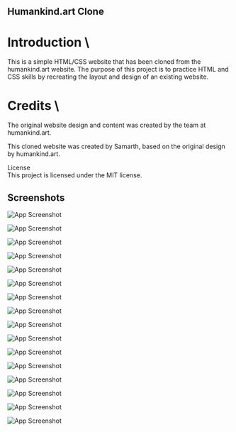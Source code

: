 
## Humankind.art Clone

# Introduction \
This is a simple HTML/CSS website that has been cloned from the humankind.art website. The purpose of this project is to practice HTML and CSS skills by recreating the layout and design of an existing website.

# Credits \
The original website design and content was created by the team at humankind.art.

This cloned website was created by Samarth, based on the original design by humankind.art.

License \
This project is licensed under the MIT license.


## Screenshots

![App Screenshot](https://lh3.googleusercontent.com/pw/AMWts8ApUyA-AOq-mxxqehcWAObJe4K1nMCbpw-XwyFSZ9XepXCuCrdskG_SrcdDtrY-4tCoioXIsvlkEbyZwAs1KxEl634ejhZiU7a2ytsnZQvEdPPTxKQ3s-Z9JmBLq7yUk5b1e5z7B387TsOP4Q_r3CJhYBTSOZTZfvZ93GI2r6UEwQrsiN_-5_mM24jJ7vms9QgceimqWlpPElaBAp2Xmni8QUmGcksf-taMXH-JOi_xPztBItg3nko1DvoJCGw-MNVQza7lUG1lHVCfJFjFqJ62sWKNLcDx-sqPRAmt-JJWvrxFxWkV9pyg3N_TOcUHiJg9pI0YsniSO1pYPQ4urV6H3kVIDlkSERuZtVLbiXiMmR-WoZhhTK8tjYwwzRdhvcaW1ZFy4xm_ditbjghfiCtFa8rDwndP3Q0R-Cguq7cgLICILvCahHroSRZnzLGg7cHDES6nps-_dOAhTITIfH_M99HTwX3R0FTei-wKVgUYzkyii-WWL4lqeBOu8sVUy0dVB6VwFqRMUDgHbv3rZLb2kfmm22gbn3UYkzuJlPegUdbeAop4DMYnu0VVT_122pgp6-I7FpY9_I6nUELbcbtIMVB3el24zkkoyS-sRz9pQj6gjQnFjq0zRJctkWibyYi4--HId0c6YWamkBr1FFH7WigSLxenrvbiRrWheEdFiuk_Ypfy3nPV6T04o0joQvSpuOTk-2Rh7tFEYFPXqf6S13fRsmUqxZdQy2IHYWa_GoGm8jyNVI9Tcb3h-ENPWf6GG--nbuLIJkL3a2ZwuJIpnewMtB6rAtCzf5YFpc3KP_TcAJix4C6teYQkBEXT7utp-jo0-ONYMwswd_pH87-KDkHO91CVK-Fm5KkxbX9r4xZHv-YukS2S-SnLluRbe43bdS_CjAMyiJ0fDr5TGc5vVw=w2284-h1522-s-no?authuser=0)

![App Screenshot](https://lh3.googleusercontent.com/pw/AMWts8AGrhQPibEpkbmJDCMTgYjwKfu35qcvDUURdbgc3JJCOQKTCa4zEgDN5sSR83eOORDYYjY8c1ApSiU5q_2cYF7HR8MbiQgrD5kFo8iwueVuqhL6M7PccxLWD4pi5v9IsQp5ZNzy91hAanaWQN7Ypo5eXQya6KA-ZkvgAhTQcyW_W-UI5jzeQgz_VjgzqD10baynzY7kVzAXrBAui3TRSoxELUbWxSZXjbEFRsNcxlQpzYH4ham7oD2qJg6hD-CClRuY_iNN9AdQbKVHzZewISepcEqaqtlt9bmsrabQts0VJ2sVO7E1qGlOyg0h8NdULegFjtMWzp7EanVzFowgPu0fxrho2B699R7Y9Gu156hmY_UXBG58DED-lJ-bt9wSeX5BqbqpGd9LrPdgij37DPaeCC3ZNFtJRwnR2MziYqrOgdslms1G-Yw_rHA8wdqKfVZNkHI0GlJ384w76cU-SbqtZdyHmxsqC5g1q8dRXCo1VEgILYuTSCBbch0obOskDOQNaSTQ_NRJBpXYWn469qDG5VVsbhdGswzy9SjRBF-9t8yutjSwvEiqgoYmdwZ2NiZiNjq9lxF6dLIph91Z3xmIPDl-opVptzOy7wox33Bx1NSof-Ae8OgmUZ32NXC0BWA_HqTICv3yR7rnMU8PxLZHDtiW6OtJ0J4MvagiEEUHHnN_MMIW7LqjIsuO5TGMdamFRN2xvlfmlme4g8mTOga1Aey53ZDCGj3GW2pVGEs-vocLh3FyEGJRZP5lKyKY8ljTx5g7GRsRaSW8sLSJr7eQwfiJ0rDsYVogG-8kHcHV6BeXiY5wBE6RWtaccDSsi0nWxwERc_gesexrRNtjWjfnhHmh7NPtnNNUx-FjUOlRBPhVDM70AEUUjYeC940H3fI5ZZRygBxYpjxxrPYt-hRMXw=w2284-h1522-s-no?authuser=0)


![App Screenshot](https://lh3.googleusercontent.com/pw/AMWts8D0XNpRfvGjDbhQRTtQFHqml7lAYT1AtCLssYF1kztpH6WPdQpovnEYoZ0bTd1W_WysAJIdOP9W9GBMol3ZaMjPgSO6nUjUhR9fZhdgwwbi38vj8mhnvM9dVel6_SM2pvbJ_N0fYZSNr6w5NWvcnE7m4xnx_df8Yk7vTtrB3oS4vVFEG8u2IHouo-5bRt9NWC3MQ8hTGHn5NlNnwxN5o-bjGaPHuF3UtHtQEeb-pOT3jN7bHQBX4p8RzToPjy4YiGWs8eDfV1R3fFYf1yisMb2--wwS3CQTr49KmA0I3GDlwOnoXo0j6hgMJfFpMjG68mV8aH89CiQSKDN9U6gBTrfkdjDSbSt7kwYnU3GCEjIUgIcMOlpaHnokJAq3nvBR7M-o33zpaEyYE9NQpVQP4e8WB0yZMUOrQl7y9dJmEHev7quxYiebNTIsX5XqBcgwFuJrxoyForB5NvCik6UZ0rtLpwukpqZTgKF4NYdTw7u_oXMKkfmuSDHZTy63sypaBE9AdkTauZZk4ujK5woenXVrW260B1yij6bMHLe9ECRE62uK4u259MMCZP4jehSgzExZkSF6CkSJ8Vv8dPhCVkSsbX3hJhnUVcj6fYtBSp2ehqBQzsg72miFgq1aXDXwkMzcBIUtK9pLn1D2bNw76qrEhUxCuY7QCkAR1Ad8yehOqtsaKY-qLqiBn3mRuSTGSXQvoefU8_tYtwyCU2g91uafUijkPPRyLF4-AeJdqnyF9Q9hIjpfTGu1epuAiuUh-R-rE7tNmhcf__5j-JDtNHBsDkghslo7CF_HluQBRJ_jYBffmJSUtO_NRUr_pS4eV4mxnvz3sq8xe7s3zf3vLKCp7OYWwE-0Rjg7NxS_9UswyR-6CJ5G-yFtg37jTcXfN9wmKhDYfNoNy_-rbEvCXirMmg=w2284-h1522-s-no?authuser=0)


![App Screenshot](https://lh3.googleusercontent.com/pw/AMWts8Dd9A5R5Xiv0vE_3sGBDRhdltXEKqhVyHB3IfoiH-F9ZAdKNnTjrhFY4AEAnfHkBFLEV5ZJgPyemCIbBYrm1klpx19TGmRUV1wMn77nNhOgeXadPSOG6X985JexFvRrTL2nVJ0HdC3w52_2bIvcot0KEPw5UljfSoCK8sBGSBgxd5Wr8ykuIu-3U0WSXfyDzS_NYX9JtVrkC-lSRKQ4sqRdq2XTEpvlh2GtjEne-RUAAvBrFYGZAOe8tbuwHsejmNjELS_WB6AycH6ExOI6q4DM4odo_cSWN3nuW58yx9-PZalJP0Aaw-AH-SXtucQYyaMYeT4xozE9StDD8V160YmcF2sQPbBqV6P2W-wTy8Y0-v7MguoSgFcp71gUF5NHP1SCXCJ9VDuVosFttHmNEgqiR-iAL7CpMOBZGz5RPWlSQhriPJhvGCY1MBn5PLgwBdcKbcuz4ZDPSHa4gG-1zBjVxldd49uZJdbjpcByqJ1z6Ty_3pLMi1wGd5W8tszrIp8-tiFKc5YU3PtlS2oW0Dt5d-MxJicSOIH3J5eBfsLzkdWKFfzgE8yuh6h85CKwt8nWqsT2EPEOMa1ZXGeuTINW7n405Vn0Y4SEqUDyRi9pMHz9CAh1TOk4oFhB88dqa7DifT_xEMwRDvQW9iUJAh-UM4fyc0i3PRxTz3o_jFvHAJ4YvtjU92pLRi8-OwQzTdKRiEXVTrms6oSentA0jYOSgck6CGSOoldEx-nhg5uxly3Cwxje1KyivZJ0tBmiUMzL6_qGR2g-PkrXp96jmqwBI3YcTqseiSVCzo_cFCII0wyTHxLFmQl712HT8LDujkVxt28IBNQ9EXeZaVnYzQ_SMdHb8xvYqGCw6uf1Yt48GvxxNHH0oXnoNISEKh3i_6kL9hIMZ5AwVZCvQkkwHea8rw=w2284-h1522-s-no?authuser=0)


![App Screenshot](https://lh3.googleusercontent.com/pw/AMWts8Bk7o9WJiw4duy119YvU4X-gfzPtfRc9bW2Tw7xPmJgtDjl6pokQ12DhMowMzXjXVLtzHZPWfxlm6IEm0n3GBMBFy3CXwVT3xPBPvZbzYsM5w_MGwlsOvDHQ52WeHF2hmcSD188Fclg6f5_GWyr7gmZ8btqONWjFBQ0npAs3vU7RL8AidizrFmhCPCq03oiLgDKyZJ4I6OE1p3A-V_hwZBLuPncqLX-7axoVrYxXCD57Jp5asi86lu-WeuMJPCSMollrwM_oRAip9YYEhMvtZRHa9Xv_gD-LSlQJs5TXasH14lWSgo0o9hFX5tpNJFaVlPpNGNTGqOj5sk60RHxd0w7c4EalUz22zV6icFlISeDNw5MEo9s0wjvEp_j_IvgZcLifo5ZZsiDGg54_L6zw17m9A4AM87WJdOn0XPnzlpQFb5MamKpSKDcOZZQhEQLWEMVVLSHNtoM5JsmIPAycIKP5gUu8bzScEz2mKftN8z2sCV1dDu-ExwVTKJfWc63ru8sQjtkWzFKgVNVuS85BPhvXyJ29lAJ-pJbgdQP5x4CRfH4cep93kkrVbkQOiC6_MsLWWgiz4Vfk4t9zqKEhViATPYt1z4MNyzZgX13ZV2haJDixIHMRf_cLAZZvKVET1OKh5K0UUm7EcpfymXLJIt03lVmB-_O0U3LRa0sCr3z78CGHA_2jSKTA0Jl2zrM03kEbVa4O-4_vK80cpFSKiNI4w5DOY7qv_sZ7xMFOwOPirrF8O_4BH3Y8rizPYUnHnjzwOhT9sLsIumSkBmpJLa6lM3PF--g2wu5-EzQXR7hCJSVG1kMRMTVQj1AgHaS-hBPHstI8POtoncQ3RVYHOVkcayJKZqDEWUixo3lY4dmb2oH2DigaA8DJZvPfkz7Du3l91el59gXD_EZgzKlMmpIiA=w2284-h1522-s-no?authuser=0)



![App Screenshot](https://lh3.googleusercontent.com/pw/AMWts8AYzabRLINscoPC8qMpGRRvab4KSuKQc1zikvyGwQNeB8cERmcRtHJRAXvJRwZsy1XuOHtyL93JOE-GBknJzs15PJX-PUjedi9euEZE10avfFYTAgIimHQppfs7VPNjE5RiNHmsmzfFHcpo3yaVjhuRB937JfBMwq5yHf_1yN-l-WfZ4m8WblWgdiSBJnk-_1okB8sWn0EzytC7oCAW-vN-tbVMvSDxd_0nG6EIDADdB3J5cJOJHNG1fpnOr9v0nDXbrRwMksaTJ4KLhAED5lTzNoUh0NsHJ7osNly0o83Y1fNJdamvsWKI_Xciqd7Ik4-fOaebapa8v5M-aZAmA7ZSR3zHM0w9S9aaOL-4-BCox2fkkrq91X3xwTCVeU1Uqi1O8iIfH37QfSMPNKGpUD_Dr5AhjgspFfglelvrUyDQULt7rqhr4sqxzpHaJCZWDbAvD6l3cG1lb6FRHDa977o5FjHfm1p-x2OUldAN6oTOZnKeHs1h4qVLrclmpfMcUjveMyyouUOF9RCyF5qM0-yWgBU1us_G7hYLGz6WqkcMwdCCw-09lBadyjMYrqyRPJKasGagruZrnrmy3NFTYH1V6uTcDapgBJisJ0g2nFkZUOvjWOnkJRQolioXkoCYN0Asy5rpXZVcos1wtF9-f6AMwSpMOYf6UQWAF52wKwGGqYMwyPhvTFycmvkWeva6fpyi-fTxVAQ_7Xz4GxWa7q7S0e4FoIj8hbG2RpF7gO4k4lfG8ABj62MCyGz099kVxO1QbqdfTjkmWaoOJ7bPQuB6nYJpG8f5GAgBa_mJcONmnVDiiXqsZxHVjsBFto8IQ-b6_uCRHfNTf4OcrCr7NeDaxM21aHfdLQbsnx3WOyLcgq5SEo_AIXwiGnIVC7eHqn_9AR8i3FlqwUHRNkv3ARaWRQ=w2284-h1522-s-no?authuser=0)



![App Screenshot](https://lh3.googleusercontent.com/pw/AMWts8Dr0T6Rkqx0bVn8BybOKMECbIpnyzGF8MDjWP8F9P0nd7h-FCEMcq0A6x5KCicSTyJdCs1qC2Yd0Vj7YY6wj1Rfrj9y41dSfPygIgE9rNuKa4DrzUi6eDY3gZyHKq2IJSaxCr08gsFAy1WMQ9pNGZFNYB7nGbH6glONiHBl9bq_6zI2QQ35k5yXKXMgr70c8LrdHskQ1oZIEY3mIcIcwddcCDKiXlOMVJLaFFaQBkgXnIvfWbGbGtGU4SXMfin17qc4zMxRMF-tzn68GtSKpstCOaSC7dxvDBgOEZ2i5HIATCucazhpDMKc7dDXfCsAifCEHhGOSKXPMgP9CiwmfbIMF7_YkSLclb8odKhsEE8mGavlMZX3OWZZ1lyWtBmtZBikiCcoL-Iea_Vz37Agzhvp-8am4SNVcFfJTorVv7o9MWxPEB1QRbYqX5vu-gmcS3XzgTrUzG8ZVSJTQ0Bgi-a7vjT2XCrNpGxCxcS3x-u28Ttz813AldVOk0RP0HeQAK0iEb8U9XQTRLl7d_A0yv2v-zw2T8-jMnX1fKbun_wMu0Chw2Cl_Rech1eZ9vRUzh3j7Xng9aGDPdn7HT_nTEwgjPbaljnltumPV_k_yQZV0yp_mS_7hCMx65RP62qsiCm8EBeWF0hXK1r9K3zxei-L466HZpPQHsVPpA1r3QflZslC_uWK59EbC_NlvtrJdOBHykz470hzWoEzZqQsjbTImwQKh3Q00gdmid2UgfUoy5Hb3RGSp8PmQq1NqxeWYS7UjVrAB4r_8CTLnjToBncLiei-EoU86_cvd1xupI4VlLtejrSY7an6hR60m7tl64yVoAAH7xMvymMCaszONthMEupp9DiK5RnketWZNHEWpB68JE9ySLV252cahsdD7XTTTt0R5S-gNp68iyaVBvNLSg=w2284-h1522-s-no?authuser=0)

![App Screenshot](https://lh3.googleusercontent.com/pw/AMWts8AE99aKSL2-L-0YhlnXHHwETW755-J9XiDp7Rx8wcvGT1TFz0NWGhagX3nuwf9XJfzuIOuKvCXpcaFJ6pr3z2NaHE7aR1cQmeb13HNYuoJ7isDXIgbHDIlUvSfpN3GU5TbTXaTu4NlBE41eKcRXBdm_5ceTaAzatmoKHaW83Y5MCvu3smrRvy61urMGMaRagP2JVHF3APuTw9vNVtJkZOLefOABJfS4Q7VJBMSD4Q9dIazN30nX3ZD1yFh735cQxjd1E-5OezwHBpPFrLGm6OeNbIdxcA6Zie3XdPrYcQvgSg5dxVqcj--l289h5kySwkdyIQ3EgCpfCq1rZZbp1TYhygF9Sofk6GZE8WH05GUcU_elr5iqYcExf06Q4d9WXhWJjXJvZlzq1i_r-s6UmT_mkO0xM7Tel5m7V7IQ5Fjy7-2ntbqKUuU1bPSEsVwWeWaQc3tmXG6KovQCw-Buzed8zid9VtAvr3S6EgTzjQMk_2Vk-xFtdGcb9Jo_xzPFAP-1HahXg1XTppNbA3Qs_hyhSvzdzIww9cg4IoCkWq1o__SbJbcX9RtzZ6MAlWsb9JvLs-6_oobAFokaKaVXWp-1YV6zXgvWonWdegkUH_a1CISXn29kX1pzO2JXh5oxWzQggNCFA-6-uHLbELshiehcSnUoSc4KPau-wVeEPmzKVDq6lpAfR3P1Ej-w5ihLC385s2qDU6ESMj3WN5rTQrj_BYoFbnneP7WUQXo0xuMLJZPvsJ-AmiLPc5dCusTYtq6Vgsr8_ew3VQsOGPVBY2PdkGekS0_9jK5irGtJXL8givQS9zCfIrLYxylnpk4FQQU8EezgjtvC_VAR13gVdMCHO0DeXJF2buImSztDZL7lTkgKB2tHWAAH57W1L537hI_q1WrrbKOsu5lCrYwLjzn1Kg=w2284-h1522-s-no?authuser=0)

![App Screenshot](https://lh3.googleusercontent.com/pw/AMWts8D2B6i1O11rX2_ved7ExdTQp8lWUeeTbdC_qTKG8GDtyxMyCBfnQYiOt6zhPnbjwquI9J_ljR4fN1Q1TGqAPsBu89nYv9WuQRnhqA4upg86HSYkzGICOq4ovkdWHB4b8jq01s0HtJ-IDmlqVNWZqzmmM6Tql5eT69FPe2oe49_GoHzbh7LNXz3x3TRNYJ1cc_ATm83syEBkM2HKzDjm3YYv6MbUOWnaiIth98SJZhm7xS7LJJU32UZbDpF9ZIXx0ncx4GTx_0NNBqfoBeFoFel2MvkqOk4TyZccOvlNd5oGve4qjjbgGQTR4IrzuAofmkj-KlqEimZIIPbNPu2DUAJoxmc5T5L6kTjsipU9lia6SA1J6-AuZEnbrxXCwUNxCt_L9KAS8vIMT8alTvgJ9zX7P3ZkOTiSMMH_CkVbUKPWrDKCT6RemSl3KfoqJoncDveuYHaDuXPkfdsGSasBKC5hhEYkes2fNippyO2yAY4C_HEIsAh0nngV70hklM5SnUMCb4RRX4zHvNEsUs-hh-Wr6bDqGc8mvZjw7-SuM654dKnthD_LF03g73450LSR-peJksXvPbjUGeXFxSR5mPYcbLopm6pdQ4C-1GUwpRKnEDHSJRNFR0a4sr2Sb31Ox9H7swBpg7YCtrlsAj-N5asEH1SPiZx5yhoyagfD0taGUXoTDCxdlW9uv_yHemcxu14biUKfGHjtCvfRPRhf4_Rx_IcHR75WBAAjBBuXr_A8oMkWsxjAo0pWp7wDXx5p_s5P7VLaOS2KoMhr0vpIxo3LT5tC7vzrpPfJGPRYntLUBS4xJvO7GYwRSn8Eoqg04ho3C4hoaH6JyTOjq0QtNCT3_EQ8sZRKDpKrs0NTcsMiaxzSMYMYqoKG-pfzx_6dAIEYKq95xFHLHgIDGPKky5zdqA=w2284-h1522-s-no?authuser=0)

![App Screenshot](https://lh3.googleusercontent.com/pw/AMWts8BubRDvBSmohlbWsPmViJ1z-BB2xp8R9to78K0wyLiVkmXEgfw90F0H1lijxjyho3YnITk_8WHNXa3MK5EcPTYxLlWavUnZaMDbqyjRD-HErbsrMYA_kRKGpL-8Ns7LqeuXyQf56f0JmmPMUlbA3o1HtsSCtX7Uh2mt1BhAfhKpACDyKsjUadCRiLgdnjxZ9lk9zyVrAluHfXPMPSZCwOb34LZ9NSU3zyVtYy9MzG1VdkpEAL16eQEDvT_t0gMG8Z4rZoDmEx-k-1g8klRrhUpt056UfqL3mDaErn73qqrijZXLI4UuNBWleCg9g_uET2wztYdtn09L3E2e7YoPGRjBegtjSkr9XlJULi5R4iV-A2O_hTXm47Xvti5RVmBTxmNkCKfvXoXevoV3fg4V6e_KUqDLng4jOqiQXt71S0LQ85fykXReNvBTMWI5nSByzzTDc4N2kbI8HFMvDuUjZgBb2yzlptIi2gQayS55OpWsHod-P1dovZdAdD9PYrlC0aenz_RGl9lLOMAjmYzfQEcTpfqQ-P5V3gpJRycgbaRoZHYDGevY6yTN-1b58uhvTIaL8CDAuEPxhAUKpPULDvBOwo4xxEIgf1Akputu6xmadKkuLnhSEmUk4trwI4DbHv-l_hx61-LUCgpxOJ-a9tY7Mjba329se7eI4YUPr2wpWqEX9l-pVpSw1WXI-J5Kv-aC5DNPevUMZOLQkT-KE5cUwjfH6XcmXNpaxb14Gv7DX5fibxgJpnN9diQHNEKXtg1BJVf4vErUZIWsxl3dW4yTDPRqWoHxQr6jnqWspZ1RXEFfo9SG1PBw2jAcQCka2Wq43okY2Leon7I296SBWaFKmLaraaPatToEUG2_9w8X7Nbj-eOR3d2udWka4gV4SqVpifW2Y5hbuR_8Fv-q4bd-nw=w2284-h1522-s-no?authuser=0)

![App Screenshot](https://lh3.googleusercontent.com/pw/AMWts8BEDrPa4LLS9iX9GCN0VSMYitIDJRkmI5KqVW1ZSBiyrWpfK5Z0lGwVfhBBXIu_zYeTHBwmPM5Bib4Cq7ABjf3iqAc34GeprC9_DNHky0juKDkbAN15zETk4Thn7CcqndzCkGsUH1OrMtq8V0DxtmyJlrvA3VWNaCMc3JutEMKQwhxZOJCn5GUrEfV_24LVugssgz_zK9TevYHxh7sIM1eaclqOewFwbPhZNXPioz6KfqseRnCXGtRCl0ZmSGmtcd2rddvZXnTvWwYMLgFjLMG9Yvc5g0yR31cRgCY8de7_fpTpWv1_DyR6tjih3RrVoa4UF0yUa6JPwy_mXoHEvG2ZufN4JTAMDXPv6IJ7HRAO-oS5Am82xr3Q1kth9bf-nrKqhQHEczMNPVt4NX1OVcQFLyXJ5xRMKKSqd6blXCmMByLxfQ5reMbEV2d1FQW92iKf7h4gI2RyKonKvfNGcyBMjv-isRcwmlBPyeVXkFM0C_C8Dm8lYcadlU7PFk9bz4RP3Ufgap8FXJKb_LFhnN7RsAkeCuh5EH-E3wugwu1oE3EWTma7CLJgUVPc6MqTWtXGHraepgzHUHkrDlsxi-lnNgsxzLtt0UceGJlyE7TCNqHHL9xyw8KYTayJ1PVkaDwBjxbgBCn68BWjfG93x66ec_EwzYdcyaHMMgdvTiizSflskVJVeH9wuILXhndKPV41Bl5b_QBvA-vcfhzIl1nNb0yM1xHTKUS_NCRD8Dre_8YjhNBMNeYC3GvkVlGwV-IUxjXc45OU0WRJ9XIaQVnpu0YU7mGGEmjrZ1dWFvyxdaZnm8j51SkrfaWAV0mTBIU5uk9l5DB58hA0YDt-u1q9798NQfk82Ul6aHVIVnaZtDkAkwFL-1Q8VQPJNe7NPH0OGOzNkXWK7-WVoKNeZMWIfA=w2284-h1522-s-no?authuser=0)

![App Screenshot](https://lh3.googleusercontent.com/pw/AMWts8D2TR0mH7EUAItGCM9XsCpTMUksBMROiX8iSzIAeYJkx1hpuoMNjlc-1FwOMtIiMT-0JwrgzNf_DQnXVrF9xTIEaGFwh4vE5hDT1unUK_7VpsUZDGXPDmJvWgPliuE2aUgcWxG8m42f04fEv1XPug67PeOAL-icQuYfR6WwsM8ijEPFeK8jAmIibnBTksZhYjYJtcHrK821oMV80ipqdbyGzgDBuOB0RLQCWOB1H4oFeLAaMvYtj5XGfDy_5YZBd1P8I5Lk2U-g5G4TNSuAM0UZ48GMnKa8OzDaAuzM3iiKssbVvKZtEoPpkB928CFEb4UyxUWAQKuXWrHj5VwDtkcNKqQ8aEC6OdQ-6Yjwst__FjYhM06MIDNUzgda7IL1PapzRKqbnDQCKhUoo9prTTAmP-LOwpNE2OYnkTSZDg5jxDyHcwzMP5YEosg_Uqhschvta8_LvkEslZGlEYThr-Q49WVxZrzl6UBJg_4_yzBWGm27t_rhoTCEV-vriPtUM02KeUqLfczhwDEuq12WLmDHnh4hCZXXX4UwGs9pxpyUwN7RTHQuRW1XbAld_RW3mzDJkhjBWq9DZ1m0TPAb4lc45-g1w4hmsdWUx5rT8GnSnUsf75PubGNCvPFRYiDf0fhblZwwQbzKeow43M6hRg61ms-2WoBzgv7ISNqCuBt4EaixxQ9HxHSx144rHHHUWkOBuG8ObVeA1jOLymuacpg5_bQsxklyxfR74_8bwJFo9mRqQH12c3Mmlo_VjQuqYzuNWAiVuie-yG5vYEggqH4I7T68dKpwgnpbVRMGRUKoezKub3y7dl6xAOv5yIY44UDYb5NbXEhYwLtPwbNavoTo9Uiv3NLhjfF2XxyWZppcdKqKUfyIrjMMPn5qdDORYXvd2qj6gJdD5_45rx98oJUybA=w2284-h1522-s-no?authuser=0)

![App Screenshot](https://lh3.googleusercontent.com/pw/AMWts8Cx5Cehg9xv_74SCMhBj950exY2usWb3MkLZt_uWK6_DKNaQFzq5S8hR2OUKo90FPCFFsd5JfeJzHxJmmFiFSr_JL1BTQeOGI9LOYWkezc8L-mZh1XgHFekbxCJrJy4MXWy_6JAvlJWnzPs5Om36GLyV8x6H8yGT_kJCevq8NxDIgs11qQ0uUv_nd9UHwpXvBC8Nl2JNqCZ5uKwT60Nq7WjHFvNxX7lhk2XHrCocQChGx25Nps9uKfboWtUwAnsfppFncPJjhqlNNAM1avWtGoymn97FqXvjbjKOg5k6mOuuZK-5BFgrr6GLt1q6dJrRCtvxlplx3fJFg3raocg69VOd_iSpOb7qa-pp8Zk9BUtmDD0BMZ_RVRSZe1lk6GWvx-SzYw1H5boKKqH-X-j85u0ZYgQQBeTW8jzDHXYiKXLqm5r94PjEaQ2l68XYuh1J8KtN84DUhPL78BTNU1nO7T3TSpHwMhcKp3WcSg0WZxOiLfOd_KmdS5jaEu6xJN7EWuAMOQgiPboUbYzVQtvjKBsUaQNI8RmBJP_MiRVxVbCDTbAJIY51wuGxJp98LeoGy7CQfN9dkZ0NISrJOGKpa1Kcq8E9Wsdvg8elYbETOxRuVG2wlwbYM7W0VS-4GPTRfto-Q8-cCmR3nolTABnj-LdYsdzCH479Pg1XFhup21fialTRD-8U4Mk6EK1YWBfeib_nVIIeCR_4cdbEJlrGxupW7bbPXSOXPHMdUAspC7-BpCp1OJtnLb1HXqD42IpWpipJDtCBp-IXNtcdEVCr0wKgohcEFYwew9Z7z-l7mszIDQG6hUVlNE88dd0zDWLDmQr5FICg3cGmsX7hplLTpspNTGPKGonkuk2BA5F_z5OI8CA51of22GXBGNNDnofHaVehGQGLI0snlgVfTmAuAUE2w=w2284-h1522-s-no?authuser=0)

![App Screenshot](https://lh3.googleusercontent.com/pw/AMWts8AHL5lSIWixmGAlQEIp3K3TfWcsOkCvAa7H0LUfvuR4wEDy-xPuY9KkyT7yBWqXOE9bOfPhUWUsiaORl2O6LA3ZysBgvm72_6D6IBBZ-ZCnl5lROC2MELtE2-OY3oPDRUGWZepObTVgKWTPVLL-qr6O6jgTC6Y9HLPsyboTdD9YZKtqyVyUNkWVlde9fpssPpY-FC5SOXY9lFeKjU34wKC79nszNXMi2lYz611AtkUL6SIr9Hd3oe4gnvdmfXHZaL7C1nb90oW7US0p_IXcb_yQQqpM3QXxORsImDLOK7UBWGjjcfr0cvBlqCZKImDab4WkLOSs3qphDyhvd7WgH_q219LyDjfWqgS1en4n4PZGhv5Y7z0zwTecIYfcwiAQU4fiRvyP_NtyRQOeGUroVgYooO7frNsJGTvI_8gFdo_BPVbtRIW82l462nZEf1kIIlrcdMy3mn3LAYlygrCc4-MICcIkVgehsUWIRmYDrsqu6zwYH16VQFDp-fy3CrmlPe-lYe75Hn07rmxEcFXYMHt_GJdL5sjhTgL7LFWtOaD0VqTyZCL-5an_VW_5FuQqWZNoKk90KdeTryPDQehvmRL0ThTf1hyvxAbWnuRxL1InXNHnWfm6uW1ACIhYzoXVAYVyHvs0RpRKoEpSj2sbjSKIZrUkyxGmST3wTd1yCIHy1MqdsD8uSD3Mnsjq8xg-N8Mi2rJlGXjaS0la-9bZ0r1lo2xUGFmi7SL9vwte5V5-ZUqctYAMb_ztq1ScK_WUdG4BueUCGNQ9JVAiPbcSM7HZMnXKCOX3n3aUCuOcJ6e0MU1b_qV3Ze4gJTP31UbsH23ofm3P00jfS-K0mRrpkJzIo_Rpq2C3Bqv5uzyRs5O4WYPxzCWjOUpLirvpM5of9_14r4XbCrC0ZoiRsqYgT6KHBw=w2284-h1522-s-no?authuser=0)

![App Screenshot](https://lh3.googleusercontent.com/pw/AMWts8BMe6M_MOoaqMMH7B_ZUhkKE_jG5IENlPvZ8vUsBSi3RsxEiPGvg6XgMoa2J3dHFtj3Z8mJUsu2uV6u79H8fCyt4dt4va4oiiVbgn03IIpVYGKs_9tfuBwNkZlsr5pagbYFPJUvzJCkJJdV7Ike6HA9HfgjgbnIUJH7VdpHSRMm1qZipv7SazFXXmV2yh4dBftop0QOzLSbugShx1fA_RQfIlQ-qd4VwM8By8u3TeffhBqPXzwgLufql9A2caXCpLelbOyzK-0ezSYTnb_AAqzRWZoAMLcfSewqqpl8jiIpPMOrD1Wxe8vSRjeGVmWC5VptAgGlYXoZkVHNX3uu0ydKP0DrDHrDMSLJBw-xQESbuB9BuD6Oyo8PXMe7aFR8UJybebqOUwFxPYxgW3Pja95KEjJhwnyji2VriklpzjeurFrFPZPN6Ns_E3dQponQGb84KNU70OjlkhnfdbKe5bLyWmUICmSa7pkovkpC9dl3xcEsJ5VjzHR1zYeqviP33M29StQyZ-e6xNcW3sOyVZvDecs9qqSwMXMwaBY8h4C3-KAhcS_myMm2ndTSCe5mh7ehZSjUqgPFLkxdYAM5B4hI3nb9Heg79EosASp__WQC6jQw09jW2Ay0vMO8Ys8DzVwTUjLra4jTDrpp2asCW6XIQpxFXy5w9giTiXm38LEdLQanieM3bT4eYypfsOh2KC6NQE1BLV4PN1rRO5Xja9hNIS4dmf4kjGrMbpIi9OzY0Lr7uqZbphepDbw2k_eFp8n2X0NSP2-_50lt7_3pnNSJXVNSYcD_mPbkgiubEplE7qdWyf1XpeoPoeQzOAgKHgwl-cNGuyHyP1CplaB_NXY0t_ISqJYmoHRhl05BXmF_MD-nQJsK0UVpO0KuyR1o0oT4tu9biZ1BxnDAuZbYy3smsA=w2284-h1522-s-no?authuser=0)

![App Screenshot](https://lh3.googleusercontent.com/pw/AMWts8C4ou0l3hD08O9rGjq9b-A5gX-F8JsfKoQReohJtA8AKvRslRT-7X4q9Jvi7tQTupJg-Ns7BbWvVZICiyiXn6uhi3rwBMtztdAVj4psLlG5JqSMDbUdN5xTjjOzi9yK-hNZbOuQJxr3Rda_4gvD5RSv5n-QMtlDpneuTMmRolZ84-b7TXsVDiT4w71JEu9RkSMjPkVfSxBo85Qw8PdaJtt6HaShfCMhVITfdWpBuVJ9E91d4WnrQgWOB7QkzHfMfXe3Ea0mlEQNiyfQW4NZUGuv71bOtWJc1A6Uku8C5cn-VTHciwKzUx1NTfDgkzYf2a9OA-7CvbkU6cAJJxn_8TLmW-CUDUFhyEhBoL9SFRoFj2RQC81w4iXxsHAEk3oOrRCA6KoxUfYxckcsz_xSvyxqEyY_ddFfXVPKhglBIWcIzP-P3cNdnUeRZD8x90C_gbbmQcZJu1gEScxESuXTgCWZyLznVENKtFI4AUbBhW7zUlyDgd9PIdvUImKioE55MQKKrKy5AV098nH1Bvmll8C1eWJmVgTP8_frHX1djIH3bpyvweAueq4qoWE2d3DTVpa10xcS7xma38MyPvrwSeIXcFq8c4zyB2ejLEZ64YBcGTWbvn0Xmy8yO9xzHplCI1Nwk5v71jTbjFwbzJlr5fAG6cO5Q_v3I19T9Rbs3GiMGpbXkngOrSyWMRh-kXgUPCEwoNG_eeoqhwo1G5Qv94gS5wMBbqKPRk4srl51rYcQc5hASqN5dWuAB92vPR-l0Eq6zv_Q4RQZ_7Q8tiTRCJuZbI4Y1_CH8LBiJ2RBb5MEu3LHLq8wlT9MENgZYTOrwL7KTzJ1d3o0aQT6almSkL7OTxjwc4cFN7ycUnhi7-GklA9jBDUmjSB_gCdYDXghwwTIJOKb1biK1Ms9SDrQbErfBg=w2284-h1522-s-no?authuser=0)







